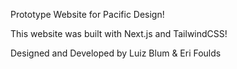Prototype Website for Pacific Design!

This website was built with Next.js and TailwindCSS!


Designed and Developed by Luiz Blum & Eri Foulds
